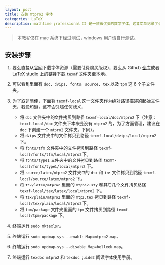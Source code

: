 ```yaml
---
layout: post
title: 安装 mtpro2 字体
categories: LaTeX
description: mathtime professional II 是一款很优美的数学字体，这篇文章记录了该字体的安装方式。
---
```


> 本教程仅在 mac 系统下经过测试，windows 用户请自行测试。

## 安装步骤

1. 要么直接从[官网](https://www.pctex.com/mtpro2.html)下载字体资源（需要付费购买版权）。要么从 Github [仓库](https://github.com/armeyer/mcs_web/tree/master/macros/mtp2fonts/texmf)或者 LaTeX studio 上的[链接](http://static.latexstudio.net/wp-content/uploads/2013/02/MathTimePro2-fonts.zip)下载 `texmf` 文件夹至本地。
2. 可以看到里面有 `doc`、`dvips`、`fonts`、`source`、`tex` 以及 `tpm` 这 6 个子文件夹。
3. 为了叙述简便，下面将 `texmf-local` 这一文件夹作为绝对路径描述的起始文件夹，我们知道，这不会引起任何歧义。
    + 将 `doc` 文件夹中的文件拷贝到路径 `texmf-local/doc/mtpro2` 下（注意：`texmf-local/doc` 文件夹下本来是没有 `mtpro2` 的，为了方面管理，建议在 `doc` 下创建一个 `mtpro2` 文件夹，下同）。
    + 将 `dvips` 文件夹中的文件拷贝到路径 `texmf-local/dvips/local/mtpro2` 下。
    + 将 `fonts/tfm` 文件夹中的文件拷贝到路径 `texmf-local/fonts/tfm/local/mtpro2` 下。
    + 将 `fonts/type1` 文件夹中的文件拷贝到路径 `texmf-local/fonts/type1/local/mtpro2` 下。
    + 将 `source/latex/mtpro2` 文件夹中的 `dtx` 和 `ins` 文件拷贝到路径 `texmf-local/source/latex/mtpro2` 下。
    + 将 `tex/latex/mtpro2` 里面的 `mtpro2.sty` 和其它几个文件拷贝路径 `texmf-local/tex/latex/local/mtpro2` 下。
    + 将 `tex/plain/mtpro2` 里面的 `mtp2.tex` 拷贝到路径 `texmf-local/tex/plain/local/mtpro2` 下。
    + 将 `tpm/package` 文件夹里面的 `tpm` 文件拷贝到路径 `texmf-local/tpm/package` 下。

4. 终端运行 `sudo mktexlsr`。
5. 终端运行 `sudo updmap-sys --enable Map=mtpro2.map`。
6. 终端运行 `sudo updmap-sys --disable Map=belleek.map`。
7. 终端运行 `texdoc mtpro2` 和 `texdoc guide2` 阅读字体使用手册。